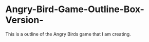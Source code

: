 # Angry-Bird-Game-Outline-Box-Version-
This is a outline of the Angry Birds game that I am creating.
